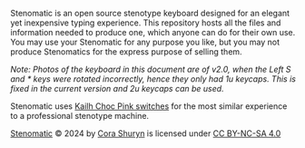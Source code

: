 Stenomatic is an open source stenotype keyboard designed for an elegant yet inexpensive typing experience. This repository hosts all the files and information needed to produce one, which anyone can do for their own use. You may use your Stenomatic for any purpose you like, but you may not produce Stenomatics for the express purpose of selling them.

*Note: Photos of the keyboard in this document are of v2.0, when the Left S and * keys were rotated incorrectly, hence they only had 1u keycaps. This is fixed in the current version and 2u keycaps can be used.*

Stenomatic uses [Kailh Choc Pink switches](https://www.kailhswitch.com/mechanical-keyboard-switches/choc-pro-pink-keyboard-switch.html) for the most similar experience to a professional stenotype machine.

[Stenomatic](https://github.com/scarlettekk/stenomatic) © 2024 by [Cora Shuryn](https://github.com/scarlettekk/) is licensed under [CC BY-NC-SA 4.0](https://creativecommons.org/licenses/by-nc-sa/4.0/?ref=chooser-v1)

